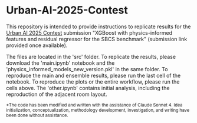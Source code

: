 # Urban-AI-2025-Contest

This repository is intended to provide instructions to replicate results for the [Urban AI 2025 Contest](https://openreview.net/group?id=NeurIPS.cc/2025/Workshop/UrbanAI&referrer=%5BHomepage%5D(%2F)#tab-recent-activity) submission "XGBoost with physics-informed features and residual
regressor for the SBCS benchmark" (submission link provided once available).

The files are located in the 'src' folder. To replicate the results, please download the 'main.ipynb' notebook and the 'physics_informed_models_new_version.pkl' in the same folder. To reproduce the main and ensemble results, please run the last cell of the notebook. To reproduce the plots or the entire workflow, please run the cells above. The 'other.ipynb' contains initial analysis, including the reproduction of the adjacent room layout.

<sub>*The code has been modified and written with the assistance of Claude Sonnet 4. Idea initialization, conceptualization, methodology development, investigation, and writing have been done without assistance.</sub>
